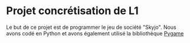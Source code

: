 # Projet concrétisation de L1
Le but de ce projet est de programmer le jeu de société "Skyjo".
Nous avons codé en Python et avons également utilisé la bibliothèque [Pygame](https://www.pygame.org/docs/)

